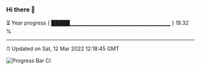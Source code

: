 ### Hi there 👋

⏳ Year progress { █████▁▁▁▁▁▁▁▁▁▁▁▁▁▁▁▁▁▁▁▁▁▁▁▁▁ } 19.32 %

---

⏰ Updated on Sat, 12 Mar 2022 12:18:45 GMT

![Progress Bar CI](https://github.com/liununu/liununu/workflows/Progress%20Bar%20CI/badge.svg)
